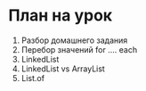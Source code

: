 # План на урок

1. Разбор домашнего задания  
2. Перебор значений for .... each  
3. LinkedList  
4. LinkedList vs ArrayList  
5. List.of

